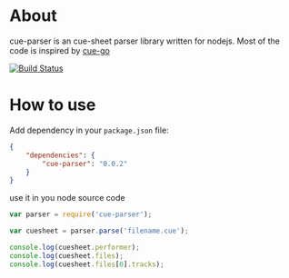 About
=======
cue-parser is an cue-sheet parser library written for nodejs.
Most of the code is inspired by [cue-go](https://github.com/vchimishuk/cue-go)

[![Build Status](https://travis-ci.org/justlaputa/cue-parser.png)](https://travis-ci.org/justlaputa/cue-parser)

How to use
=======
Add dependency in your `package.json` file:

```json
{
	"dependencies": {
		"cue-parser": "0.0.2"
	}
}
```

use it in you node source code

```javascript
var parser = require('cue-parser');

var cuesheet = parser.parse('filename.cue');

console.log(cuesheet.performer);
console.log(cuesheet.files);
console.log(cuesheet.files[0].tracks);
```
